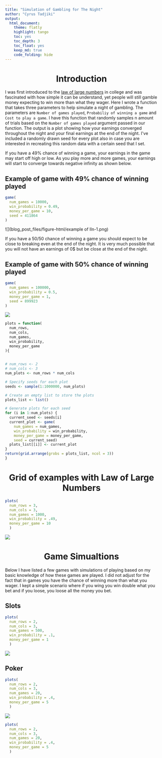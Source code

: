 ```yaml
---
title: "Simulation of Gambling for The Night"
author: "Cyrus Tadjiki"
output: 
  html_document:
    theme: flatly
    highlight: tango
    toc: yes
    toc_depth: 3
    toc_float: yes
    keep_md: true
    code_folding: hide
---
```


<style type="text/css">
h1, h4 {
  text-align: center;
}
</style>




# Introduction

I was first introduced to the [law of large numbers](https://en.wikipedia.org/wiki/Law_of_large_numbers) in college and was fascinated with how simple it can be understand, yet people will still gamble money expecting to win more than what they wager. Here I wrote a function that takes three parameters to help simulate a night of gambling. The parameters are `Number of games played`, `Probabiliy of winning a game` and `Cost to play a game`. I have this function that randomly samples n amount of trials based on the `Number of games played` argument passed in our function. The output is a plot showing how your earnings converged throughout the night and your final earnings at the end of the night. I've included a randomly drawn seed for every plot also in case you are interested in recreating this random data with a certain seed that I set. 

If you have a 49% chance of winning a game, your earnings in the game may start off high or low. As you play more and more games, your earnings will start to converge towards negative infinity as shown below.

## Example of game with 49% chance of winning played

```r
game(
  num_games = 10000,
  win_probability = 0.49,
  money_per_game = 10,
  seed = 411864
)
```

![](blog_post_files/figure-html/example of lln-1.png)<!-- -->

If you have a 50/50 chance of winning a game you should expect to be close to breaking even at the end of the night. It is very much possible that you will not have an earnings of 0$ but be close at the end of the night.

## Example of game with 50% chance of winning played

```r
game(
  num_games = 100000,
  win_probability = 0.5,
  money_per_game = 1,
  seed = 899923
)
```

![](blog_post_files/figure-html/unnamed-chunk-2-1.png)<!-- -->



```r
plots = function(
  num_rows,
  num_cols,
  num_games,
  win_probability,
  money_per_game
){
  
  
# num_rows <- 2
# num_cols <- 3
num_plots <- num_rows * num_cols

# Specify seeds for each plot
seeds <- sample(1:1000000, num_plots)

# Create an empty list to store the plots
plots_list <- list()

# Generate plots for each seed
for (i in 1:num_plots) {
  current_seed <- seeds[i]
  current_plot <- game(
    num_games = num_games,
    win_probability = win_probability,
    money_per_game = money_per_game,
    seed = current_seed)
  plots_list[[i]] <- current_plot
}
return(grid.arrange(grobs = plots_list, ncol = 3))
}
```

# Grid of examples with Law of Large Numbers

```r
plots(
  num_rows = 3,
  num_cols = 3,
  num_games = 1000,
  win_probability = .49,
  money_per_game = 10
  )
```

![](blog_post_files/figure-html/unnamed-chunk-3-1.png)<!-- -->

# Game Simualtions

Below I have listed a few games with simulations of playing based on my basic knowledge of how these games are played. I did not adjust for the fact that in games you have the chance of winning more than what you wager. I kept a simple scenario where if you wing you win double what you bet and if you loose, you loose all the money you bet. 

## Slots

```r
plots(
  num_rows = 2,
  num_cols = 3,
  num_games = 500,
  win_probability = .1,
  money_per_game = 1
  )
```

![](blog_post_files/figure-html/slots-1.png)<!-- -->

## Poker

```r
plots(
  num_rows = 2,
  num_cols = 3,
  num_games = 20,
  win_probability = .4,
  money_per_game = 5
  )
```

![](blog_post_files/figure-html/poker-1.png)<!-- -->

<!-- ## Crabs -->

```r
plots(
  num_rows = 2,
  num_cols = 3,
  num_games = 20,
  win_probability = .4,
  money_per_game = 5
  )
```
